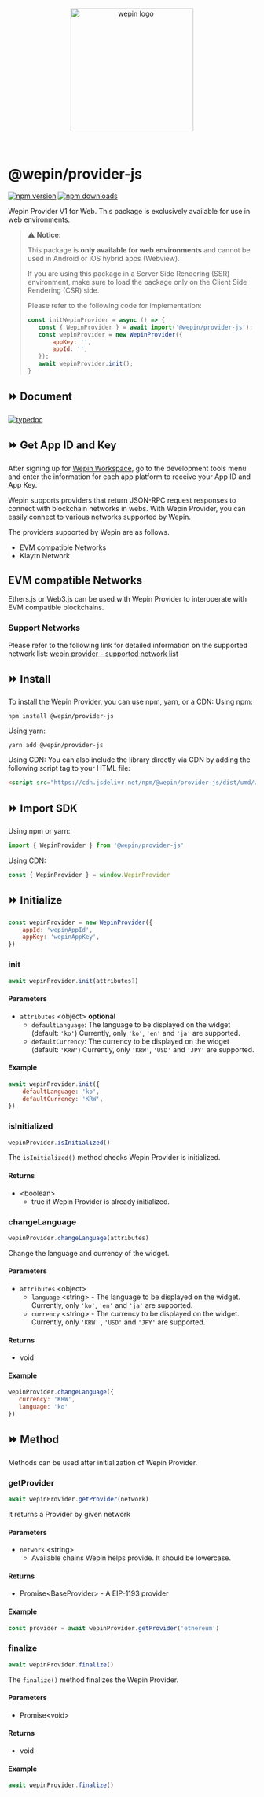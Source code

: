 <br/>

<p align="center">
  <a href="https://www.wepin.io/">
      <picture>
        <source media="(prefers-color-scheme: dark)">
        <img alt="wepin logo" src="https://github.com/WepinWallet/wepin-web-sdk-v1/blob/main/assets/wepin_logo_color.png?raw=true" width="250" height="auto">
      </picture>
</a>
</p>

<br>


# @wepin/provider-js

[![npm version](https://img.shields.io/npm/v/@wepin/provider-js?style=for-the-badge)](https://www.npmjs.org/package/@wepin/provider-js) [![npm downloads](https://img.shields.io/npm/dt/@wepin/provider-js.svg?label=downloads&style=for-the-badge)](https://www.npmjs.org/package/@wepin/provider-js)

Wepin Provider V1 for Web. This package is exclusively available for use in web environments.

> ⚠️ **Notice:**
>
>This package is **only available for web environments** and cannot be used in Android or iOS hybrid apps (Webview).
>
>If you are using this package in a Server Side Rendering (SSR) environment, make sure to load the package only on the Client Side Rendering (CSR) side.
>
>Please refer to the following code for implementation:
> ```js
> const initWepinProvider = async () => {
>    const { WepinProvider } = await import('@wepin/provider-js');
>    const wepinProvider = new WepinProvider({
>        appKey: '',
>        appId: '',
>    });
>    await wepinProvider.init();
>}
> ```

## ⏩ Document
[![typedoc](https://img.shields.io/badge/typedoc-blue?style=for-the-badge)](https://wepinwallet.github.io/wepin-web-sdk-v1/modules/_wepin_provider_js.html)

## ⏩ Get App ID and Key
After signing up for [Wepin Workspace](https://workspace.wepin.io/), go to the development tools menu and enter the information for each app platform to receive your App ID and App Key.

Wepin supports providers that return JSON-RPC request responses to connect with blockchain networks in webs. With Wepin Provider, you can easily connect to various networks supported by Wepin.

The providers supported by Wepin are as follows.

- EVM compatible Networks
- Klaytn Network 


## EVM compatible Networks
Ethers.js or Web3.js can be used with Wepin Provider to interoperate with EVM compatible blockchains.
### Support Networks

Please refer to the following link for detailed information on the supported network list:
[wepin provider - supported network list](https://htmlpreview.github.io/?https://github.com/WepinWallet/wepin-web-sdk-v1/blob/main/packages/provider/assets/supportedNetworkTable.html)


## ⏩ Install
To install the Wepin Provider, you can use npm, yarn, or a CDN:
Using npm:
```
npm install @wepin/provider-js
```
Using yarn:
```
yarn add @wepin/provider-js
```
Using CDN:
You can also include the library directly via CDN by adding the following script tag to your HTML file:
```html
<script src="https://cdn.jsdelivr.net/npm/@wepin/provider-js/dist/umd/wepin-provider.umd.js"></script>
```


## ⏩ Import SDK
Using npm or yarn:
```js
import { WepinProvider } from '@wepin/provider-js'
```
Using CDN:
```js
const { WepinProvider } = window.WepinProvider
```


## ⏩ Initialize
```js
const wepinProvider = new WepinProvider({
    appId: 'wepinAppId',
    appKey: 'wepinAppKey',
})
```

### init
```js
await wepinProvider.init(attributes?)
```
#### Parameters
- `attributes` \<object> __optional__
    - `defaultLanguage`: The language to be displayed on the widget (default: `'ko'`)
    Currently, only `'ko'`, `'en'` and `'ja'` are supported.
    - `defaultCurrency`: The currency to be displayed on the widget (default: `'KRW'`)
    Currently, only `'KRW'`, `'USD'` and `'JPY'` are supported.
#### Example
```js
await wepinProvider.init({
    defaultLanguage: 'ko',
    defaultCurrency: 'KRW',
})
```
### isInitialized
```js
wepinProvider.isInitialized()
```
The `isInitialized()` method checks Wepin Provider is initialized.

#### Returns
- \<boolean>
    - true if Wepin Provider is already initialized.

### changeLanguage
```javascript
wepinProvider.changeLanguage(attributes)
```

Change the language and currency of the widget.

#### Parameters
- `attributes` \<object>
  - `language` \<string> - The language to be displayed on the widget. Currently, only `'ko'`, `'en'` and `'ja'` are supported.
  - `currency` \<string> - The currency to be displayed on the widget. Currently, only `'KRW'` , `'USD'` and `'JPY'` are supported.

#### Returns
- void

#### Example

```javascript
wepinProvider.changeLanguage({
   currency: 'KRW',
   language: 'ko'
})
```

## ⏩ Method
Methods can be used after initialization of Wepin Provider.

### getProvider
```javascript
await wepinProvider.getProvider(network)
```

It returns a Provider by given network

#### Parameters

- `network` \<string>
  - Available chains Wepin helps provide. It should be lowercase.

#### Returns
- Promise\<BaseProvider> - A EIP-1193 provider

#### Example

```javascript
const provider = await wepinProvider.getProvider('ethereum')
```

### finalize
```js
await wepinProvider.finalize()
```

The `finalize()` method finalizes the Wepin Provider.

#### Parameters
 - Promise\<void>

#### Returns
 - void

#### Example
```js
await wepinProvider.finalize()
```
